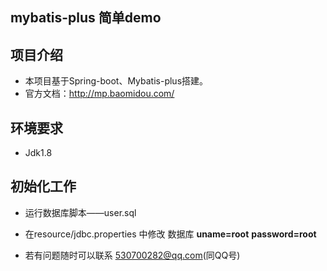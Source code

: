 ## mybatis-plus 简单demo
   
## 项目介绍
    
* 本项目基于Spring-boot、Mybatis-plus搭建。
* 官方文档：http://mp.baomidou.com/

## 环境要求
*  Jdk1.8
    
## 初始化工作
* 运行数据库脚本——user.sql
* 在resource/jdbc.properties 中修改 数据库 **uname=root**  **password=root**

* 若有问题随时可以联系 
    530700282@qq.com(同QQ号)


